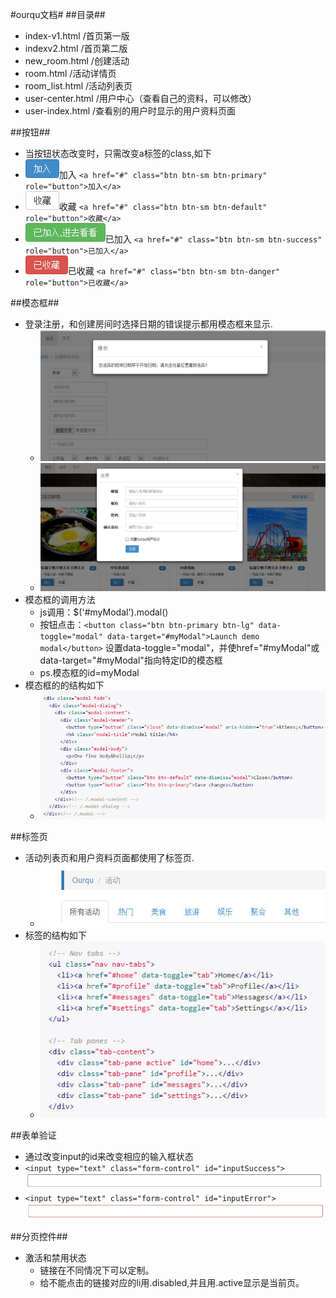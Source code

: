 #ourqu文档#
##目录##
* index-v1.html /首页第一版
* indexv2.html /首页第二版
* new_room.html /创建活动
* room.html /活动详情页
* room_list.html /活动列表页
* user-center.html /用户中心（查看自己的资料，可以修改）
* user-index.html /查看别的用户时显示的用户资料页面



##按钮##

* 当按钮状态改变时，只需改变a标签的class,如下
* ![Alt text](add.jpg)加入 `<a href="#" class="btn btn-sm btn-primary" role="button">加入</a>`
* ![Alt text](fav.jpg)收藏 `<a href="#" class="btn btn-sm btn-default" role="button">收藏</a>`
* ![Alt text](addd.jpg)已加入 `<a href="#" class="btn btn-sm btn-success" role="button">已加入</a>`
* ![Alt text](favd.jpg)已收藏 `<a href="#" class="btn btn-sm btn-danger" role="button">已收藏</a>`

##模态框##

* 登录注册，和创建房间时选择日期的错误提示都用模态框来显示.
    - ![Alt text](modal-1.jpg)
    - ![Alt text](modal-2.jpg)
* 模态框的调用方法
    - js调用：$('#myModal').modal()
    - 按钮点击：`<button class="btn btn-primary btn-lg" data-toggle="modal" data-target="#myModal">Launch demo modal</button>` 设置data-toggle="modal"，并使href="#myModal"或data-target="#myModal"指向特定ID的模态框
    - ps.模态框的id=myModal
* 模态框的的结构如下
    - ![Alt text](modal.jpg)

##标签页

* 活动列表页和用户资料页面都使用了标签页.
    - ![Alt text](tab-1.jpg)
* 标签的结构如下 
    - ![Alt text](tab.jpg)

##表单验证

* 通过改变input的id来改变相应的输入框状态
* `<input type="text" class="form-control" id="inputSuccess">`![Alt text](input-1.jpg)
* `<input type="text" class="form-control" id="inputError">`![Alt text](input-2.jpg)



##分页控件##


* 激活和禁用状态
    - 链接在不同情况下可以定制。
    - 给不能点击的链接对应的li用.disabled,并且用.active显示是当前页。
